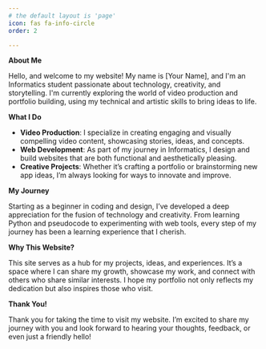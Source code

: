 ```yaml
---
# the default layout is 'page'
icon: fas fa-info-circle
order: 2

---
```


**About Me**

Hello, and welcome to my website! My name is [Your Name], and I'm an Informatics student passionate about technology, creativity, and storytelling. I'm currently exploring the world of video production and portfolio building, using my technical and artistic skills to bring ideas to life.

**What I Do**

- **Video Production**: I specialize in creating engaging and visually compelling video content, showcasing stories, ideas, and concepts.
- **Web Development**: As part of my journey in Informatics, I design and build websites that are both functional and aesthetically pleasing.
- **Creative Projects**: Whether it’s crafting a portfolio or brainstorming new app ideas, I’m always looking for ways to innovate and improve.

**My Journey**

Starting as a beginner in coding and design, I’ve developed a deep appreciation for the fusion of technology and creativity. From learning Python and pseudocode to experimenting with web tools, every step of my journey has been a learning experience that I cherish.

**Why This Website?**

This site serves as a hub for my projects, ideas, and experiences. It’s a space where I can share my growth, showcase my work, and connect with others who share similar interests. I hope my portfolio not only reflects my dedication but also inspires those who visit.

**Thank You!**

Thank you for taking the time to visit my website. I’m excited to share my journey with you and look forward to hearing your thoughts, feedback, or even just a friendly hello!


